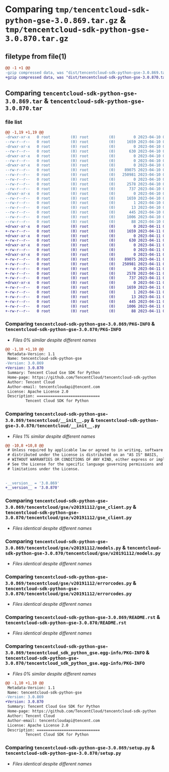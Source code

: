 # Comparing `tmp/tencentcloud-sdk-python-gse-3.0.869.tar.gz` & `tmp/tencentcloud-sdk-python-gse-3.0.870.tar.gz`

## filetype from file(1)

```diff
@@ -1 +1 @@
-gzip compressed data, was "dist/tencentcloud-sdk-python-gse-3.0.869.tar", last modified: Mon Apr 10 03:06:29 2023, max compression
+gzip compressed data, was "dist/tencentcloud-sdk-python-gse-3.0.870.tar", last modified: Tue Apr 11 03:39:48 2023, max compression
```

## Comparing `tencentcloud-sdk-python-gse-3.0.869.tar` & `tencentcloud-sdk-python-gse-3.0.870.tar`

### file list

```diff
@@ -1,19 +1,19 @@
-drwxr-xr-x   0 root         (0) root         (0)        0 2023-04-10 03:06:29.000000 tencentcloud-sdk-python-gse-3.0.869/
--rw-r--r--   0 root         (0) root         (0)     1659 2023-04-10 03:06:29.000000 tencentcloud-sdk-python-gse-3.0.869/PKG-INFO
-drwxr-xr-x   0 root         (0) root         (0)        0 2023-04-10 03:06:29.000000 tencentcloud-sdk-python-gse-3.0.869/tencentcloud/
--rw-r--r--   0 root         (0) root         (0)      630 2023-04-10 03:06:29.000000 tencentcloud-sdk-python-gse-3.0.869/tencentcloud/__init__.py
-drwxr-xr-x   0 root         (0) root         (0)        0 2023-04-10 03:06:29.000000 tencentcloud-sdk-python-gse-3.0.869/tencentcloud/gse/
--rw-r--r--   0 root         (0) root         (0)        0 2023-04-10 03:06:29.000000 tencentcloud-sdk-python-gse-3.0.869/tencentcloud/gse/__init__.py
-drwxr-xr-x   0 root         (0) root         (0)        0 2023-04-10 03:06:29.000000 tencentcloud-sdk-python-gse-3.0.869/tencentcloud/gse/v20191112/
--rw-r--r--   0 root         (0) root         (0)    89075 2023-04-10 03:06:29.000000 tencentcloud-sdk-python-gse-3.0.869/tencentcloud/gse/v20191112/gse_client.py
--rw-r--r--   0 root         (0) root         (0)   250981 2023-04-10 03:06:29.000000 tencentcloud-sdk-python-gse-3.0.869/tencentcloud/gse/v20191112/models.py
--rw-r--r--   0 root         (0) root         (0)        0 2023-04-10 03:06:29.000000 tencentcloud-sdk-python-gse-3.0.869/tencentcloud/gse/v20191112/__init__.py
--rw-r--r--   0 root         (0) root         (0)     2578 2023-04-10 03:06:29.000000 tencentcloud-sdk-python-gse-3.0.869/tencentcloud/gse/v20191112/errorcodes.py
--rw-r--r--   0 root         (0) root         (0)      737 2023-04-10 03:06:29.000000 tencentcloud-sdk-python-gse-3.0.869/README.rst
-drwxr-xr-x   0 root         (0) root         (0)        0 2023-04-10 03:06:29.000000 tencentcloud-sdk-python-gse-3.0.869/tencentcloud_sdk_python_gse.egg-info/
--rw-r--r--   0 root         (0) root         (0)     1659 2023-04-10 03:06:29.000000 tencentcloud-sdk-python-gse-3.0.869/tencentcloud_sdk_python_gse.egg-info/PKG-INFO
--rw-r--r--   0 root         (0) root         (0)        1 2023-04-10 03:06:29.000000 tencentcloud-sdk-python-gse-3.0.869/tencentcloud_sdk_python_gse.egg-info/dependency_links.txt
--rw-r--r--   0 root         (0) root         (0)       13 2023-04-10 03:06:29.000000 tencentcloud-sdk-python-gse-3.0.869/tencentcloud_sdk_python_gse.egg-info/top_level.txt
--rw-r--r--   0 root         (0) root         (0)      445 2023-04-10 03:06:29.000000 tencentcloud-sdk-python-gse-3.0.869/tencentcloud_sdk_python_gse.egg-info/SOURCES.txt
--rw-r--r--   0 root         (0) root         (0)     1006 2023-04-10 03:06:29.000000 tencentcloud-sdk-python-gse-3.0.869/setup.py
--rw-r--r--   0 root         (0) root         (0)       88 2023-04-10 03:06:29.000000 tencentcloud-sdk-python-gse-3.0.869/setup.cfg
+drwxr-xr-x   0 root         (0) root         (0)        0 2023-04-11 03:39:48.000000 tencentcloud-sdk-python-gse-3.0.870/
+-rw-r--r--   0 root         (0) root         (0)     1659 2023-04-11 03:39:48.000000 tencentcloud-sdk-python-gse-3.0.870/PKG-INFO
+drwxr-xr-x   0 root         (0) root         (0)        0 2023-04-11 03:39:48.000000 tencentcloud-sdk-python-gse-3.0.870/tencentcloud/
+-rw-r--r--   0 root         (0) root         (0)      630 2023-04-11 03:39:48.000000 tencentcloud-sdk-python-gse-3.0.870/tencentcloud/__init__.py
+drwxr-xr-x   0 root         (0) root         (0)        0 2023-04-11 03:39:48.000000 tencentcloud-sdk-python-gse-3.0.870/tencentcloud/gse/
+-rw-r--r--   0 root         (0) root         (0)        0 2023-04-11 03:39:48.000000 tencentcloud-sdk-python-gse-3.0.870/tencentcloud/gse/__init__.py
+drwxr-xr-x   0 root         (0) root         (0)        0 2023-04-11 03:39:48.000000 tencentcloud-sdk-python-gse-3.0.870/tencentcloud/gse/v20191112/
+-rw-r--r--   0 root         (0) root         (0)    89075 2023-04-11 03:39:48.000000 tencentcloud-sdk-python-gse-3.0.870/tencentcloud/gse/v20191112/gse_client.py
+-rw-r--r--   0 root         (0) root         (0)   250981 2023-04-11 03:39:48.000000 tencentcloud-sdk-python-gse-3.0.870/tencentcloud/gse/v20191112/models.py
+-rw-r--r--   0 root         (0) root         (0)        0 2023-04-11 03:39:48.000000 tencentcloud-sdk-python-gse-3.0.870/tencentcloud/gse/v20191112/__init__.py
+-rw-r--r--   0 root         (0) root         (0)     2578 2023-04-11 03:39:48.000000 tencentcloud-sdk-python-gse-3.0.870/tencentcloud/gse/v20191112/errorcodes.py
+-rw-r--r--   0 root         (0) root         (0)      737 2023-04-11 03:39:48.000000 tencentcloud-sdk-python-gse-3.0.870/README.rst
+drwxr-xr-x   0 root         (0) root         (0)        0 2023-04-11 03:39:48.000000 tencentcloud-sdk-python-gse-3.0.870/tencentcloud_sdk_python_gse.egg-info/
+-rw-r--r--   0 root         (0) root         (0)     1659 2023-04-11 03:39:48.000000 tencentcloud-sdk-python-gse-3.0.870/tencentcloud_sdk_python_gse.egg-info/PKG-INFO
+-rw-r--r--   0 root         (0) root         (0)        1 2023-04-11 03:39:48.000000 tencentcloud-sdk-python-gse-3.0.870/tencentcloud_sdk_python_gse.egg-info/dependency_links.txt
+-rw-r--r--   0 root         (0) root         (0)       13 2023-04-11 03:39:48.000000 tencentcloud-sdk-python-gse-3.0.870/tencentcloud_sdk_python_gse.egg-info/top_level.txt
+-rw-r--r--   0 root         (0) root         (0)      445 2023-04-11 03:39:48.000000 tencentcloud-sdk-python-gse-3.0.870/tencentcloud_sdk_python_gse.egg-info/SOURCES.txt
+-rw-r--r--   0 root         (0) root         (0)     1006 2023-04-11 03:39:48.000000 tencentcloud-sdk-python-gse-3.0.870/setup.py
+-rw-r--r--   0 root         (0) root         (0)       88 2023-04-11 03:39:48.000000 tencentcloud-sdk-python-gse-3.0.870/setup.cfg
```

### Comparing `tencentcloud-sdk-python-gse-3.0.869/PKG-INFO` & `tencentcloud-sdk-python-gse-3.0.870/PKG-INFO`

 * *Files 0% similar despite different names*

```diff
@@ -1,10 +1,10 @@
 Metadata-Version: 1.1
 Name: tencentcloud-sdk-python-gse
-Version: 3.0.869
+Version: 3.0.870
 Summary: Tencent Cloud Gse SDK for Python
 Home-page: https://github.com/TencentCloud/tencentcloud-sdk-python
 Author: Tencent Cloud
 Author-email: tencentcloudapi@tencent.com
 License: Apache License 2.0
 Description: ============================
         Tencent Cloud SDK for Python
```

### Comparing `tencentcloud-sdk-python-gse-3.0.869/tencentcloud/__init__.py` & `tencentcloud-sdk-python-gse-3.0.870/tencentcloud/__init__.py`

 * *Files 1% similar despite different names*

```diff
@@ -10,8 +10,8 @@
 # Unless required by applicable law or agreed to in writing, software
 # distributed under the License is distributed on an "AS IS" BASIS,
 # WITHOUT WARRANTIES OR CONDITIONS OF ANY KIND, either express or implied.
 # See the License for the specific language governing permissions and
 # limitations under the License.
 
 
-__version__ = '3.0.869'
+__version__ = '3.0.870'
```

### Comparing `tencentcloud-sdk-python-gse-3.0.869/tencentcloud/gse/v20191112/gse_client.py` & `tencentcloud-sdk-python-gse-3.0.870/tencentcloud/gse/v20191112/gse_client.py`

 * *Files identical despite different names*

### Comparing `tencentcloud-sdk-python-gse-3.0.869/tencentcloud/gse/v20191112/models.py` & `tencentcloud-sdk-python-gse-3.0.870/tencentcloud/gse/v20191112/models.py`

 * *Files identical despite different names*

### Comparing `tencentcloud-sdk-python-gse-3.0.869/tencentcloud/gse/v20191112/errorcodes.py` & `tencentcloud-sdk-python-gse-3.0.870/tencentcloud/gse/v20191112/errorcodes.py`

 * *Files identical despite different names*

### Comparing `tencentcloud-sdk-python-gse-3.0.869/README.rst` & `tencentcloud-sdk-python-gse-3.0.870/README.rst`

 * *Files identical despite different names*

### Comparing `tencentcloud-sdk-python-gse-3.0.869/tencentcloud_sdk_python_gse.egg-info/PKG-INFO` & `tencentcloud-sdk-python-gse-3.0.870/tencentcloud_sdk_python_gse.egg-info/PKG-INFO`

 * *Files 0% similar despite different names*

```diff
@@ -1,10 +1,10 @@
 Metadata-Version: 1.1
 Name: tencentcloud-sdk-python-gse
-Version: 3.0.869
+Version: 3.0.870
 Summary: Tencent Cloud Gse SDK for Python
 Home-page: https://github.com/TencentCloud/tencentcloud-sdk-python
 Author: Tencent Cloud
 Author-email: tencentcloudapi@tencent.com
 License: Apache License 2.0
 Description: ============================
         Tencent Cloud SDK for Python
```

### Comparing `tencentcloud-sdk-python-gse-3.0.869/setup.py` & `tencentcloud-sdk-python-gse-3.0.870/setup.py`

 * *Files identical despite different names*

